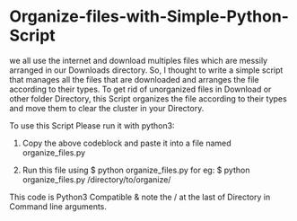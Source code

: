 # Organize-files-with-Simple-Python-Script
we all use the internet  and download multiples files which are messily arranged in our Downloads directory. So, I thought to write a simple script that manages all the files that are downloaded and arranges the file according to their types.
To get rid of unorganized files in Download or other folder Directory, this Script organizes the file according to their types and move them to clear the cluster in your Directory.

To use this Script Please run it with python3:

1. Copy the above codeblock and paste it into a file named organize_files.py

2. Run this file using $ python organize_files.py <Your Directory> for eg: $ python organize_files.py /directory/to/organize/
  
  This code is Python3 Compatible & note the / at the last of Directory in Command line arguments.

